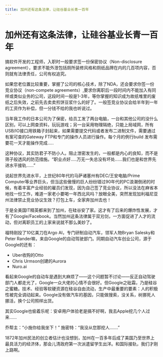 ```yaml
---
title: 加州还有这条法律，让硅谷基业长青一百年
---
```

# 加州还有这条法律，让硅谷基业长青一百年

搞软件开发的工程师，入职时一般要求签一份保密协议（Non-disclosure agreement），要求不能外泄包括厕所装修风格和厕纸品牌在内的几百项内容，否则就有法律责任，公司有权追究。

如果您老位置比较重要，掌握了公司的核心技术，除了NDA，还会要求你签一份竞业协议（non-compete agreements）,要求你离职后一段时间内不能加入有同样或类似业务的公司，这段时间一般是1-3年，等你掌握的知识成为故纸堆里的废纸之后失效，之前先去卖卖煎饼豆浆什么的好了。一般签竞业协议会给半年到一年的工资作为补偿，但一分钱不给的我也听说过。

当年我工作的日本公司为了保密，给员工发了两台电脑，一台和其他公司的没什么区别，可以上网查资料，玩玩游戏；另一台采用物理隔绝，只能上局域网，所有USB/IO接口用铁箱子封起来，如果需要提交代码或者发布二进制文件，需要通过有案可查的Gateway FTP和专门的操作人员进行操作。每个月的例行build 发布需要花一天才能操作完成.....

这种协议，其实防君子不防小人。阻止泄密发生的，一般都是内心的良知，而不是筛子般透风的防范措施。“职业点好.....万无一失总没有坏处......我们也是和世界先进水平接轨......”

说起世界先进水平，上世纪80年代的马萨诸塞州有DEC/王安电脑/Prime Computer等业界巨头，但当这些傲慢的巨人纷纷错过90年代的PC浪潮倒闭的时候，有着丰富产业经验的雇员们发现，因为自己签了竞业协议，所以没法在麻省本地找一份工作，难道一家老小要喝一年西北风吗？放眼全美，突然发现加利福尼亚州法律禁止竞业协议生效？打包上车，全家奔加州去也！

于是全美国IT精英都来到了加州，在硅谷安了家。这才有了后来的爆炸性发展，才有了Google/Facebook。当然加州这条法律属于双刃剑，一方面促进了人才的流动，但对离职员工的上家来说就不那么美妙了。

福特刚投了10亿美刀在Argo AI，专门研制自动汽车，领军人物Bryan Salesky和Peter Rander嘛，来自Google的自动驾驶部门。同期自动汽车创业公司，源于Google的还有：

- Uber收购的Otto
- Chris Urmson创建的Aurora
- Nuro.ai

看起来Google的自动车是遇到大麻烦了——这个问题暂不讨论——反正自动驾驶部门人都走光了，Google一众大佬的心情不会很好。但Google之砒霜，乃是硅谷之蜜糖。技术、经验等软硬资源在硅谷自由流动，生产中最重要的要素：人的积极性被完全调动起来。Google没有做汽车的基因，只能做搜索，没关系，树挪死人挪活，换个公司照样出货。

其实Google也偷着乐呢：安卓用户体验老是搞不好啊，我去Apple挖几个人过来......

乔帮主：“小施你给我坐下！”
施密特：“我没从您那挖人.......”

1872年加州民法的创立者估计也没想到，加州在一百多年后成了美国乃至世界上最具活力的经济体，那会儿清政府第一次派遣留学生出洋。和国际接轨，我们才刚上路啊。
